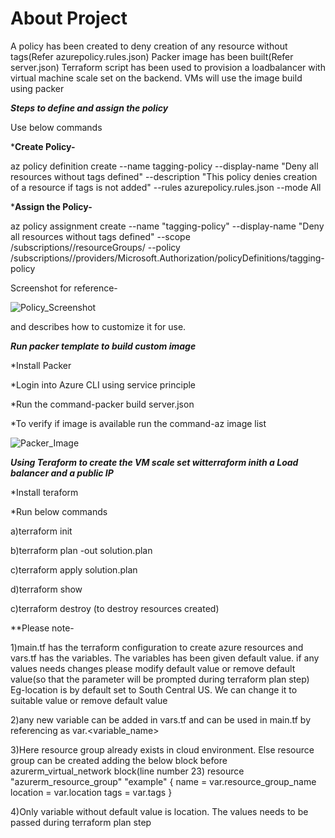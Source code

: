 # About Project
A policy has been created to deny creation of any resource without tags(Refer azurepolicy.rules.json)
Packer image has been built(Refer server.json)
Terraform script has been used to provision a loadbalancer with virtual machine scale set on the backend. VMs will use the image build using packer

***Steps to define and assign the policy***

Use below commands

***Create Policy-**

  az policy definition create --name tagging-policy --display-name "Deny all resources without tags defined" --description "This policy denies creation of a resource if tags is not added" --rules azurepolicy.rules.json --mode All

***Assign the Policy-**

  az policy assignment create --name "tagging-policy" --display-name "Deny all resources without tags defined" --scope /subscriptions/<subscription-id>/resourceGroups/<resource-group-name> --policy /subscriptions/<subscription-id>/providers/Microsoft.Authorization/policyDefinitions/tagging-policy

Screenshot for reference-

 ![Policy_Screenshot](https://user-images.githubusercontent.com/108083391/192880100-d45c01ce-c15b-4014-8bdc-9e3607d451e9.jpg)
 
and describes how to customize it for use.


***Run packer template to build custom image***

*Install Packer

*Login into Azure CLI using service principle

*Run the command-packer build server.json

*To verify if image is available run the command-az image list

![Packer_Image](https://user-images.githubusercontent.com/108083391/192880974-f6cb9a52-7227-4da2-a6c3-81c723835c8c.jpg)


***Using Teraform to create the VM scale set witterraform inith a Load balancer and a public IP***

*Install teraform

*Run below commands 
  
  a)terraform init
  
  b)terraform plan -out solution.plan
  
  c)terraform apply solution.plan
  
  d)terraform show
  
  c)terraform destroy (to destroy resources created)
 
 **Please note-
 
 1)main.tf has the terraform configuration to create azure resources and vars.tf has the variables. The variables has been given default value. if any values needs changes please modify default value or remove default value(so that the parameter will be prompted during terraform plan step)
 Eg-location is by default set to South Central US. We can change it to suitable value or remove default value
 
 2)any new variable can be added in vars.tf and can be used in main.tf by referencing as var.<variable_name>
 
 3)Here resource group already exists in cloud environment. Else resource group can be created adding the below block before azurerm_virtual_network block(line number 23)
 resource "azurerm_resource_group" "example" {
  name     = var.resource_group_name
  location = var.location
  tags = var.tags
}
 
4)Only variable without default value is location. The values needs to be passed during terraform plan step

